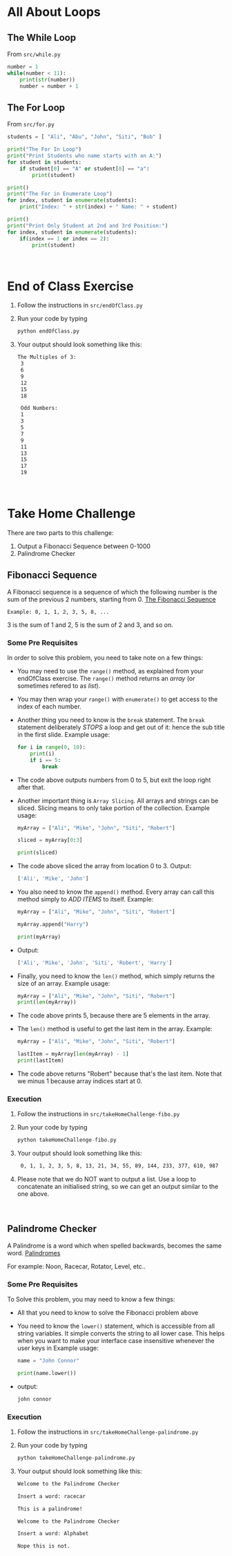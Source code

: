 # All About Loops

## The While Loop

From `src/while.py`

```python
number = 1
while(number < 11):
    print(str(number))
    number = number + 1
```

## The For Loop

From `src/for.py`

```python
students = [ "Ali", "Abu", "John", "Siti", "Bob" ]

print("The For In Loop")
print("Print Students who name starts with an A:")
for student in students:
    if student[0] == "A" or student[0] == "a":
        print(student)

print()
print("The For in Enumerate Loop")
for index, student in enumerate(students):
    print("Index: " + str(index) + " Name: " + student)

print()
print("Print Only Student at 2nd and 3rd Position:")
for index, student in enumerate(students):
    if(index == 1 or index == 2):
        print(student)
```

<br/>

# End of Class Exercise

1. Follow the instructions in `src/endOfClass.py`

2. Run your code by typing

   ```python
   python endOfClass.py
   ```

3. Your output should look something like this:

   ```bash
   The Multiples of 3:
    3
    6
    9
    12
    15
    18

    Odd Numbers:
    1
    3
    5
    7
    9
    11
    13
    15
    17
    19
   ```

   <br/>

# Take Home Challenge

There are two parts to this challenge:

1. Output a Fibonacci Sequence between 0-1000
2. Palindrome Checker

## Fibonacci Sequence

A Fibonacci sequence is a sequence of which the following number is the sum of the previous 2 numbers, starting from 0. [The Fibonacci Sequence](https://en.wikipedia.org/wiki/Fibonacci_number)

`Example: 0, 1, 1, 2, 3, 5, 8, ...`

3 is the sum of 1 and 2, 5 is the sum of 2 and 3, and so on.

### Some Pre Requisites

In order to solve this problem, you need to take note on a few things:

- You may need to use the `range()` method, as explained from your endOfClass exercise. The `range()` method returns an _array_ (or sometimes refered to as _list_).

- You may then wrap your `range()` with `enumerate()` to get access to the index of each number.

- Another thing you need to know is the `break` statement. The `break` statement deliberately _STOPS_ a loop and get out of it: hence the sub title in the first slide. Example usage:

  ```python
  for i in range(0, 10):
      print(i)
      if i == 5:
          break
  ```

- The code above outputs numbers from 0 to 5, but exit the loop right after that.

- Another important thing is `Array Slicing`. All arrays and strings can be sliced. Slicing means to only take portion of the collection. Example usage:

  ```python
  myArray = ["Ali", "Mike", "John", "Siti", "Robert"]

  sliced = myArray[0:3]

  print(sliced)
  ```

- The code above sliced the array from location 0 to 3. Output:

  ```bash
  ['Ali', 'Mike', 'John']
  ```

- You also need to know the `append()` method. Every array can call this method simply to _ADD ITEMS_ to itself. Example:

  ```python
  myArray = ["Ali", "Mike", "John", "Siti", "Robert"]

  myArray.append("Harry")

  print(myArray)
  ```

- Output:

  ```bash
  ['Ali', 'Mike', 'John', 'Siti', 'Robert', 'Harry']
  ```

- Finally, you need to know the `len()` method, which simply returns the size of an array. Example usage:

  ```python
  myArray = ["Ali", "Mike", "John", "Siti", "Robert"]
  print(len(myArray))
  ```

- The code above prints 5, because there are 5 elements in the array.

- The `len()` method is useful to get the last item in the array. Example:

  ```python
  myArray = ["Ali", "Mike", "John", "Siti", "Robert"]

  lastItem = myArray[len(myArray) - 1]
  print(lastItem)
  ```

- The code above returns "Robert" because that's the last item. Note that we minus 1 because array indices start at 0.

### Execution

1. Follow the instructions in `src/takeHomeChallenge-fibo.py`

2. Run your code by typing

   ```python
   python takeHomeChallenge-fibo.py
   ```

3. Your output should look something like this:

   ```bash
    0, 1, 1, 2, 3, 5, 8, 13, 21, 34, 55, 89, 144, 233, 377, 610, 987
   ```

4. Please note that we do NOT want to output a list. Use a loop to concatenate an initialised string, so we can get an output similar to the one above.

   <br/>

## Palindrome Checker

A Palindrome is a word which when spelled backwards, becomes the same word. [Palindromes](https://examples.yourdictionary.com/palindrome-examples.html)

For example: Noon, Racecar, Rotator, Level, etc..

### Some Pre Requisites

To Solve this problem, you may need to know a few things:

- All that you need to know to solve the Fibonacci problem above

- You need to know the `lower()` statement, which is accessible from all string variables. It simple converts the string to all lower case. This helps when you want to make your interface case insensitive whenever the user keys in Example usage:

  ```python
  name = "John Connor"

  print(name.lower())
  ```

- output:

  ```bash
  john connor
  ```

### Execution

1. Follow the instructions in `src/takeHomeChallenge-palindrome.py`

2. Run your code by typing

   ```python
   python takeHomeChallenge-palindrome.py
   ```

3. Your output should look something like this:

   ```bash
   Welcome to the Palindrome Checker

   Insert a word: racecar

   This is a palindrome!
   ```

   ```bash
   Welcome to the Palindrome Checker

   Insert a word: Alphabet

   Nope this is not.
   ```
